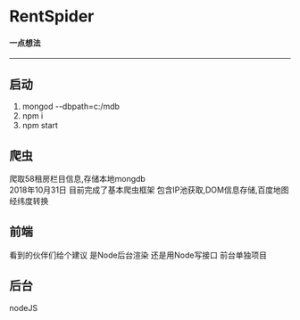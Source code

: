 # RentSpider 

#### 一点想法
---
## 启动
1. mongod --dbpath=c:/mdb
2. npm i 
3. npm start 

## 爬虫
爬取58租房栏目信息,存储本地mongdb  
2018年10月31日 目前完成了基本爬虫框架 包含IP池获取,DOM信息存储,百度地图经纬度转换

## 前端
看到的伙伴们给个建议  是Node后台渲染 还是用Node写接口  前台单独项目
## 后台
nodeJS